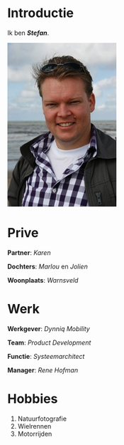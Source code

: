 
# Introductie

Ik ben ***Stefan***.

![Foto Stefan](images/foto_stefan.jpg)

# Prive

**Partner**: *Karen*

**Dochters**: *Marlou* en *Jolien*

**Woonplaats**: *Warnsveld*

# Werk

**Werkgever**: *Dynniq Mobility*

**Team**: *Product Development*

**Functie**: *Systeemarchitect*

**Manager**: *Rene Hofman*

# Hobbies

1. Natuurfotografie
1. Wielrennen
1. Motorrijden
